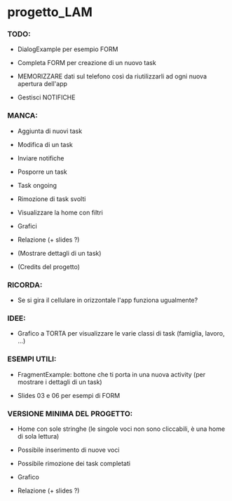 # progetto_LAM



### TODO:

- DialogExample per esempio FORM

- Completa FORM per creazione di un nuovo task

- MEMORIZZARE dati sul telefono così da riutilizzarli ad ogni nuova apertura dell'app

- Gestisci NOTIFICHE



### MANCA:

- Aggiunta di nuovi task

- Modifica di un task

- Inviare notifiche

- Posporre un task

- Task ongoing

- Rimozione di task svolti

- Visualizzare la home con filtri

- Grafici

- Relazione (+ slides ?)

- (Mostrare dettagli di un task)

- (Credits del progetto)



### RICORDA:

- Se si gira il cellulare in orizzontale l'app funziona ugualmente?



### IDEE:

- Grafico a TORTA per visualizzare le varie classi di task (famiglia, lavoro, ...)



### ESEMPI UTILI:

- FragmentExample: bottone che ti porta in una nuova activity (per mostrare i dettagli di un task)

- Slides 03 e 06 per esempi di FORM



### VERSIONE MINIMA DEL PROGETTO:

- Home con sole stringhe (le singole voci non sono cliccabili, è una home di sola lettura)

- Possibile inserimento di nuove voci

- Possibile rimozione dei task completati

- Grafico

- Relazione (+ slides ?)
